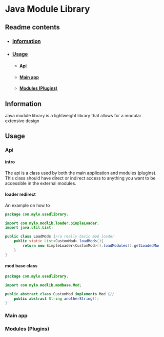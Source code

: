 # Java Module Library

## Readme contents
- ### [Information](#info)
- ### [Usage](#usage)
  - #### [Api](#api)
  - #### [Main app](#mainapp)
  - #### [Modules (Plugins)](#plugins)


## Information <a name="info" />
Java module library is a lightweight library that allows for a 
modular extensive design 

## Usage <a name="usage" />
### Api <a name="api" />
#### intro
The api is a class used by both the main application and modules (plugins).
This class should have direct or indirect access to anything you want to be
accessible in the external modules.

#### loader redirect
An example on how to 
```java
package com.mylo.usedlibrary;

import com.mylo.modlib.loader.SimpleLoader;
import java.util.List;

public class LoadMods {//a really basic mod loader
    public static List<CustomMod> loadMods(){
        return new SimpleLoader<CustomMod>().loadModules().getLoadedMods();
    }
}
```
#### mod base class
```java
package com.mylo.usedlibrary;

import com.mylo.modlib.modbase.Mod;

public abstract class CustomMod implements Mod {//
    public abstract String anotherString();
}

```

### Main app <a name="mainapp" />

### Modules (Plugins) <a name="plugins" />